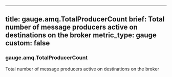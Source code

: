 
---
title: gauge.amq.TotalProducerCount
brief: Total number of message producers active on destinations on the broker
metric_type: gauge
custom: false
---
### gauge.amq.TotalProducerCount

Total number of message producers active on destinations on the broker
